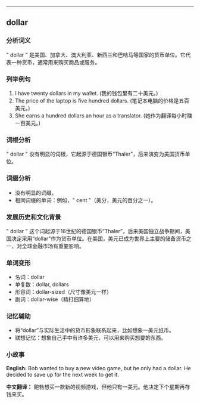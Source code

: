 
---------------
## dollar
### 分析词义
" dollar " 是美国、加拿大、澳大利亚、新西兰和巴哈马等国家的货币单位。它代表一种货币，通常用来购买商品或服务。

### 列举例句
1. I have twenty dollars in my wallet. (我的钱包里有二十美元。)
2. The price of the laptop is five hundred dollars. (笔记本电脑的价格是五百美元。)
3. She earns a hundred dollars an hour as a translator. (她作为翻译每小时赚一百美元。)

### 词根分析
" dollar " 没有明显的词根，它起源于德国银币“Thaler”，后来演变为美国货币单位。

### 词缀分析
- 没有明显的词缀。
- 相同词缀的单词：例如，" cent "（美分，美元的百分之一）。

### 发展历史和文化背景
" dollar " 这个词起源于16世纪的德国银币“Thaler”，后来美国独立战争期间，美国决定采用“dollar”作为货币单位。在美国，美元已成为世界上主要的储备货币之一，对全球金融市场有重要影响。

### 单词变形
- 名词：dollar
- 单复数：dollar, dollars
- 形容词：dollar-sized（尺寸像美元一样）
- 副词：dollar-wise（精打细算地）

### 记忆辅助
- 将“dollar”与实际生活中的货币形象联系起来，比如想象一美元纸币。
- 联想记忆：想象自己手中有许多美元，可以用来购买想要的东西。

### 小故事
**English:**
Bob wanted to buy a new video game, but he only had a dollar. He decided to save up for the next week to get it.

**中文翻译：**
鲍勃想买一款新的视频游戏，但他只有一美元。他决定下个星期再存钱来买。

